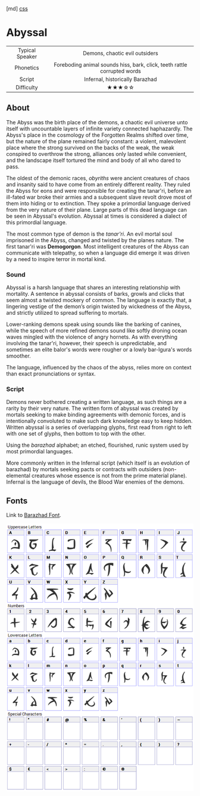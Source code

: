 [md]
[css](-OCVFMyYfsylqoZPiW6l)

# Abyssal

| | |
|:---:|:---:|
| Typical Speaker | Demons, chaotic evil outsiders |
| Phonetics | Foreboding animal sounds hiss, bark, click, teeth rattle corrupted words |
| Script | Infernal, historically Barazhad |
| Difficulty | ★★★☆☆ |

<div style="display: none;">
<!-- ★ ☆ -->
</div>

## About

The Abyss was the birth place of the demons, a chaotic evil universe unto itself with uncountable layers of infinite variety connected haphazardly. The Abyss's place in the cosmology of the Forgotten Realms shifted over time, but the nature of the plane remained fairly constant: a violent, malevolent place where the strong survived on the backs of the weak, the weak conspired to overthrow the strong, alliances only lasted while convenient, and the landscape itself tortured the mind and body of all who dared to pass.

The oldest of the demonic races, *obyriths* were ancient creatures of chaos and insanity said to have come from an entirely different reality. They ruled the Abyss for eons and were responsible for creating the tanar'ri, before an ill-fated war broke their armies and a subsequent slave revolt drove most of them into hiding or to extinction. They spoke a primordial language derived from the very nature of their plane. Large parts of this dead language can be seen in Abyssal's evolution. Abyssal at times is considered a dialect of this primordial language.

The most common type of demon is the *tanar'ri*. An evil mortal soul imprisoned in the Abyss, changed and  twisted by the planes nature. The first tanar'ri was **Demogorgon**. Most intelligent creatures of the Abyss can communicate with telepathy, so when a language did emerge it was driven by a need to inspire terror in mortal kind.

### Sound
Abyssal is a harsh language that shares an interesting relationship with mortality. A sentence in abyssal consists of barks, growls and clicks that seem almost a twisted mockery of common. The language is exactly that, a lingering vestige of the demon’s origin twisted by wickedness of the Abyss, and strictly utilized to spread suffering to mortals.

Lower-ranking demons speak using sounds like the barking of canines, while the speech of more refined demons sound like softly droning ocean waves mingled with the violence of angry hornets. As with everything involving the tanar'ri, however, their speech is unpredictable, and sometimes an elite balor's words were rougher or a lowly bar-lgura's words smoother.

The language, influenced by the chaos of the abyss, relies more on context than exact pronunciations or syntax.

### Script
Demons never bothered creating a written language, as such things are a rarity by their very nature. The written form of abyssal was created by mortals seeking to make binding agreements with demonic forces, and is intentionally convoluted to make such dark knowledge easy to keep hidden. Written abyssal is a series of overlapping glyphs, first read from right to left with one set of glyphs, then bottom to top with the other.

Using the *barazhad* alphabet; an etched, flourished, runic system used by most primordial languages.

More commonly written in the Infernal script (which itself is an evolution of barazhad) by mortals seeking pacts or contracts with outsiders (non-elemental creatures whose essence is not from the prime material plane). Infernal is the language of devils, the Blood War enemies of the demons.

## Fonts

Link to [Barazhad Font](https://github.com/Tougher-Together-DnD/default-game-assets/blob/main/fonts/barazhad.zip).

![img_center](https://raw.githubusercontent.com/Tougher-Together-DnD/default-game-assets/refs/heads/main/fonts/images/barazhad-font-charmap.png)

<div style="display: none;" id="easySpeakWords">
Grrr, zymur, hailbeynaz, sszzoul, yuoz, wheel, parrreesh, hufloricawn, quorallach, day eye
</div>